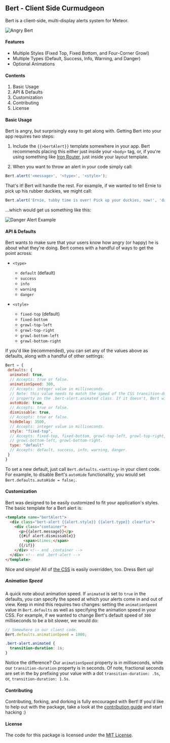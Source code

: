 ## Bert - Client Side Curmudgeon
Bert is a client-side, multi-display alerts system for Meteor.

![Angry Bert](http://i0.kym-cdn.com/photos/images/original/000/417/099/955.jpg)

#### Features
- Multiple Styles (Fixed Top, Fixed Bottom, and Four-Corner Growl)
- Multiple Types (Default, Success, Info, Warning, and Danger)
- Optional Animations

#### Contents

1. Basic Usage
2. API & Defaults
3. Customization
4. Contributing
5. License

#### Basic Usage
Bert is angry, but surprisingly easy to get along with. Getting Bert into your app requires two steps:

1. Include the `{{>bertAlert}}` template somewhere in your app. Bert recommends placing this either just inside your `<body>` tag, or, if you're using something like [Iron Router](https://github.com/eventedmind/iron-router), just inside your layout template.

2. When you want to throw an alert in your code simply call:
```js
Bert.alert('<message>', '<type>', '<style>');
```

That's it! Bert will handle the rest. For example, if we wanted to tell Ernie to pick up his rubber duckies, we might call:

```js
Bert.alert('Ernie, tubby time is over! Pick up your duckies, now!', 'danger', 'growl-top-right');
```
...which would get us something like this:

![Danger Alert Example](http://cl.ly/ZbPa/Image%202015-02-03%20at%2011.56.44%20AM.png)

#### API & Defaults
Bert wants to make sure that your users know how angry (or happy) he is about what they're doing. Bert comes with a handful of ways to get the point across:

- `<type>`
  - `default` (default)
  - `success`
  - `info`
  - `warning`
  - `danger`


- `<style>`
  - `fixed-top` (default)
  - `fixed-bottom`
  - `growl-top-left`
  - `growl-top-right`
  - `growl-bottom-left`
  - `growl-bottom-right`

If you'd like (recommended), you can set any of the values above as defaults, along with a handful of other settings:

```js
Bert = {
 defaults: {
  animated: true,
  // Accepts: true or false.
  animationSpeed: 300,
  // Accepts: integer value in milliseconds.
  // Note: this value needs to match the speed of the CSS transition-duration
  // property on the .bert-alert.animated class. If it doesn't, Bert will freak out.
  autoHide: true,
  // Accepts: true or false.
  dismissable: true,
  // Accepts: true or false.
  hideDelay: 3500,
  // Accepts: integer value in milliseconds.
  style: "fixed-top",
  // Accepts: fixed-top, fixed-bottom, growl-top-left, growl-top-right,
  // growl-bottom-left, growl-bottom-right.
  type: "default"
  // Accepts: default, success, info, warning, danger.
 }
}
```
To set a new default, just call `Bert.defaults.<setting>` in your client code. For example, to disable Bert's `autoHide` functionality, you would set `Bert.defaults.autoHide = false;`.

#### Customization
Bert was designed to be easily customized to fit your application's styles. The basic template for a Bert alert is:

```html
<template name="bertAlert">
  <div class="bert-alert {{alert.style}} {{alert.type}} clearfix">
    <div class="container">
      <p>{{alert.message}}</p>
      {{#if alert.dismissable}}
        <span>&times;</span>
      {{/if}}
    </div> <!-- end .container -->
  </div> <!-- end .bert-alert -->
</template>
```

Nice and simple! All of [the CSS](https://github.com/themeteorchef/bert/tree/master/lib/bert.css) is easily overridden, too. Dress Bert up!

##### Animation Speed
A quick note about animation speed. If `animated` is set to `true` in the defaults, you can specify the speed at which your alerts come in and out of view. Keep in mind this requires two changes: setting the `animationSpeed` value in `Bert.defaults` as well as specifying the animation speed in your CSS. For example, if we wanted to change Bert's default speed of `300` milliseconds to be a bit slower, we would do:

```js
// Somewhere in our client code.
Bert.defaults.animationSpeed = 1000;
```

```css
.bert-alert.animated {
  transition-duration: 1s;
}
```

Notice the difference? Our `animationSpeed` property is in milliseconds, while our `transition-duration` property is in seconds. Of note, fractional seconds are set in the by prefixing your value with a dot `transition-duration: .5s`, or, `transition-duration: 1.5s`.

#### Contributing
Contributing, forking, and dorking is fully encouraged with Bert! If you'd like to help out with the package, take a look at the [contribution guide](https://github.com/themeteorchef/bert/wiki/Contribution-Guide) and start hacking :)

#### License
The code for this package is licensed under the [MIT License](http://opensource.org/licenses/MIT).
